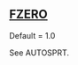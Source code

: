 ## [FZERO](https://nexus.hexagon.com/documentationcenter/bundle/MSC_Nastran_2022.4/page/Nastran_Combined_Book/qrg/parameters/TOC.FZERO.xhtml)

Default = 1.0

See AUTOSPRT.

